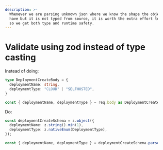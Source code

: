 ```yaml
---
description: >-
  Whenever we are parsing unknown json where we know the shape the object should
  have but it is not typed from source, it is worth the extra effort to use zod
  so we get both type and runtime safety.
---
```


# Validate using zod instead of type casting

Instead of doing:

```typescript
type DeploymentCreateBody = {
  deploymentName: string,
  deploymentType: "CLOUD" | "SELFHOSTED",
}

const { deploymentName, deploymentType } = req.body as DeploymentCreateBody;
```

Do:

```typescript
const deploymentCreateSchema = z.object({
  deploymentName: z.string().min(1),
  deploymentType: z.nativeEnum(DeploymentType),
});

const { deploymentName, deploymentType } = deploymentCreateSchema.parse(req.body);
```
